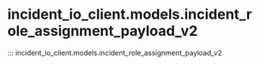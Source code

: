 # incident_io_client.models.incident_role_assignment_payload_v2

::: incident_io_client.models.incident_role_assignment_payload_v2
